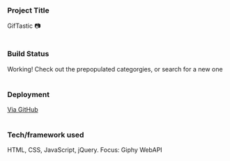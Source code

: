 ### Project Title
GifTastic :camera:
<br><br>

### Build Status
Working! Check out the prepopulated categorgies, or search for a new one 
<br><br>

### Deployment
[Via GitHub](https://bermessa.github.io/08-GifTastic/gif.html)
<br><br>

### Tech/framework used
HTML, CSS, JavaScript, jQuery. Focus: Giphy WebAPI
